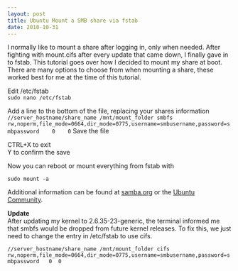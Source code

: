 ```yaml
---
layout: post
title: Ubuntu Mount a SMB share via fstab
date: 2010-10-31
---
```


I normally like to mount a share after logging in, only when needed. After fighting with mount.cifs after every update that came down, I finally gave in to fstab. This tutorial goes over how I decided to mount my share at boot. There are many options to choose from when mounting a share, these worked best for me at the time of this tutorial.   

Edit /etc/fstab  
`sudo nano /etc/fstab`  
  
Add a line to the bottom of the file, replacing your shares information  
`//server_hostname/share_name /mnt/mount_folder smbfs rw,noperm,file_mode=0664,dir_mode=0775,username=smbusername,password=smbpassword    0    0` 
Save the file   

CTRL+X to exit   
Y to confirm the save   

Now you can reboot or mount everything from fstab with   

`sudo mount -a`  
  
Additional information can be found at <a href="http://samba.org/" target="_blank">samba.org</a> or the <a href="http://www.ubuntu.com/support/community" target="_blank">Ubuntu Community</a>.   

**Update**   
After updating my kernel to 2.6.35-23-generic, the terminal informed me that smbfs would be dropped from future kernel releases. To fix this, we just need to change the entry in /etc/fstab to use cifs.  

`//server_hostname/share_name /mnt/mount_folder cifs rw,noperm,file_mode=0664,dir_mode=0775,username=smbusername,password=smbpassword   0  0`
